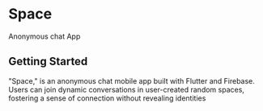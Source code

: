 # Space

Anonymous chat App

## Getting Started

"Space," is an anonymous chat mobile app built with Flutter and Firebase. Users can join dynamic conversations in user-created random spaces, fostering a sense of connection without revealing identities

